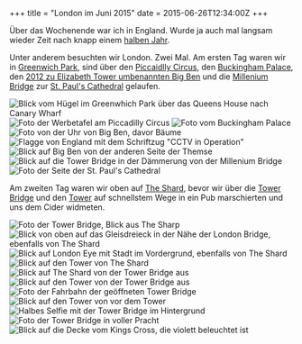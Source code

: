 +++
title = "London im Juni 2015"
date = 2015-06-26T12:34:00Z
+++


Über das Wochenende war ich in England. Wurde ja auch mal langsam wieder Zeit nach knapp einem [halben Jahr](https://bullenscheisse.de/2015/endland/).

Unter anderem besuchten wir London. Zwei Mal. Am ersten Tag waren wir in [Greenwich Park](https://juliareda.eu/2015/06/panoramafreiheit-in-gefahr/), sind über den [Piccaidlly Circus](https://juliareda.eu/2015/06/panoramafreiheit-in-gefahr/), den [Buckingham Palace](https://juliareda.eu/2015/06/panoramafreiheit-in-gefahr/), den [2012 zu Elizabeth Tower umbenannten Big Ben](https://juliareda.eu/2015/06/panoramafreiheit-in-gefahr/) und die [Millenium Bridge](https://juliareda.eu/2015/06/panoramafreiheit-in-gefahr/) zur [St. Paul's Cathedral](https://juliareda.eu/2015/06/panoramafreiheit-in-gefahr/) gelaufen.

![Blick vom Hügel im Greenwhich Park über das Queens House nach Canary Wharf](/img/IMG_63.jpg)
![Foto der Werbetafel am Piccadilly Circus](/img/IMG_64.jpg)
![Foto vom Buckingham Palace](/img/IMG_65.jpg)
![Foto von der Uhr von Big Ben, davor Bäume](/img/IMG_66.jpg)
![Flagge von England mit dem Schriftzug "CCTV in Operation"](/img/IMG_67.jpg)
![Blick auf Big Ben von der anderen Seite der Themse](/img/IMG_68.jpg)
![Blick auf die Tower Bridge in der Dämmerung von der Millenium Bridge](/img/IMG_69.jpg)
![Foto der Seite der St. Paul's Cathedral](/img/IMG_70.jpg)

Am zweiten Tag waren wir oben auf [The Shard](https://juliareda.eu/2015/06/panoramafreiheit-in-gefahr/), bevor wir über die [Tower Bridge](https://juliareda.eu/2015/06/panoramafreiheit-in-gefahr/) und den [Tower](https://juliareda.eu/2015/06/panoramafreiheit-in-gefahr/) auf schnellstem Wege in ein Pub marschierten und uns dem Cider widmeten.

![Foto der Tower Bridge, Blick aus The Sharp](/img/IMG_71.jpg)
![Blick von oben auf das Gleisdreieck in der Nähe der London Bridge, ebenfalls von The Shard](/img/IMG_72.jpg)
![Blick auf London Eye mit Stadt im Vordergrund, ebenfalls von The Shard](/img/IMG_73.jpg)
![Blick auf den Tower von The Shard](/img/IMG_74.jpg)
![Blick auf The Shard von der Tower Bridge aus](/img/IMG_75.jpg)
![Blick auf den Tower von der Tower Bridge aus](/img/IMG_76.jpg)
![Foto der Fahrbahn der geöffneten Tower Bridge](/img/IMG_77.jpg)
![Blick auf den Tower von vor dem Tower](/img/IMG_78.jpg)
![Halbes Selfie mit der Tower Bridge im Hintergrund](/img/IMG_79.jpg)
![Foto der Tower Bridge in voller Pracht](/img/IMG_80.jpg)
![Blick auf die Decke vom Kings Cross, die violett beleuchtet ist](/img/IMG_81.jpg)
